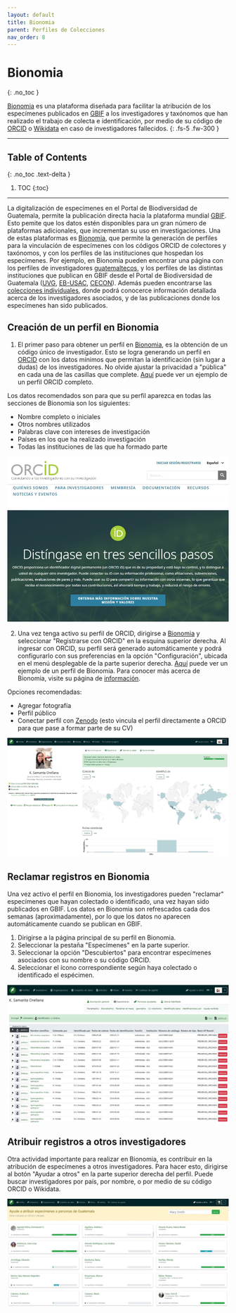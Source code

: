 ```yaml
---
layout: default
title: Bionomia
parent: Perfiles de Colecciones 
nav_order: 8
---
```



# Bionomia
{: .no_toc }

[Bionomia](https://es.bionomia.net) es una plataforma diseñada para facilitar la atribución de los especímenes publicados en [GBIF](https://gbif.org) a los investigadores y taxónomos que han realizado el trabajo de colecta e identificación, por medio de su código de [ORCID](https://orcid.org) o [Wikidata](https://wikidata.org) en caso de investigadores fallecidos. 
{: .fs-5 .fw-300 }

---

## Table of Contents
{: .no_toc .text-delta }

1. TOC
{:toc}

---

La digitalización de especímenes en el Portal de Biodiversidad de Guatemala, permite la publicación directa hacia la plataforma mundial [GBIF](https://guatemalaportal.github.io/docs/colecciones/gbif/publicar). Esto pemite que los datos estén disponibles para un gran número de plataformas adicionales, que incrementan su uso en investigaciones. Una de estas plataformas es [Bionomia](https://es.bionomia.net), que permite la generación de perfiles para la vinculación de especímenes con los códigos ORCID de colectores y taxónomos, y con los perfiles de las instituciones que hospedan los especímenes. Por ejemplo, en Bionomia pueden encontrar una página con los perfiles de investigadores [guatemaltecos](https://es.bionomia.net/country/GT), y los perfiles de las distintas instituciones que publican en GBIF desde el Portal de Biodiversidad de Guatemala ([UVG](https:/es.bionomia.net/organization/Q7894349), [EB-USAC](https://es.bionomia.net/organization/Q607331), [CECON](https://es.bionomia.net/organization/299615)). Además pueden encontrarse las [colecciones individuales](https://es.bionomia.net/dataset/624ffcb0-3723-4b6f-9039-eea2e1ef82e2), donde podrá conocerce información detallada acerca de los investigadores asociados, y de las publicaciones donde los especímenes han sido publicados. 

## Creación de un perfil en Bionomia

1. El primer paso para obtener un perfil en [Bionomia](https://es.bionomia.net), es la obtención de un código único de investigador. Esto se logra generando un perfil en [ORCID](https://orcid.org) con los datos mínimos que permitan la identificación (sin lugar a dudas) de los investigadores. No olvide ajustar la privacidad a "pública" en cada una de las casillas que complete. [Aquí](https://orcid.org/0000-0002-4098-5823) puede ver un ejemplo de un perfil ORCID completo.

Los datos recomendados son para que su perfil aparezca en todas las secciones de Bionomia son los siguientes: 
- Nombre completo o iniciales 
- Otros nombres utilizados
- Palabras clave con intereses de investigación
- Países en los que ha realizado investigación
- Todas las instituciones de las que ha formado parte

[<img src="https://github.com/GuatemalaPortal/guatemalaportal.github.io/blob/main/static/Orcid2.jpg?raw=true" alt="ORCID">
](https://www.orcid.org)

2. Una vez tenga activo su perfil de ORCID, dirigirse a [Bionomia](https://es/bionomia.net) y seleccionar "Registrarse con ORCID" en la esquina superior derecha. Al ingresar con ORCID, su perfil será generado automáticamente y podrá configurarlo con sus preferencias en la opción "Configuración", ubicada en el menú desplegable de la parte superior derecha. [Aquí](https://es.bionomia.net/0000-0002-4098-5823) puede ver un ejemplo de un perfil de Bionomia. Para conocer más acerca de Bionomia, visite su página de [información](https://es.bionomia.net/how-it-works).

Opciones recomendadas: 
- Agregar fotografía
- Perfil público
- Conectar perfil con [Zenodo](https://zenodo.org) (esto vincula el perfil directamente a ORCID para que pase a formar parte de su CV)

[<img src="https://github.com/GuatemalaPortal/guatemalaportal.github.io/blob/main/static/bionomia.jpg?raw=true" alt="Bionomia">](https://es.bionomia.net/0000-0002-4098-5823)

## Reclamar registros en Bionomia 

Una vez activo el perfil en Bionomia, los investigadores pueden "reclamar" especímenes que hayan colectado o identificado, una vez hayan sido publicados en GBIF. Los datos en Bionomia son refrescados cada dos semanas (aproximadamente), por lo que los datos no aparecen automáticamente cuando se publican en GBIF. 

1. Dirigirse a la página principal de su perfil en Bionomia.
2. Seleccionar la pestaña "Especímenes" en la parte superior.
3. Seleccionar la opción "Descubiertos" para encontrar especímenes asociados con su nombre o su código ORCID.
4. Seleccionar el ícono correspondiente según haya colectado o identificado el espécimen. 

<img src="https://github.com/GuatemalaPortal/guatemalaportal.github.io/blob/main/static/bionomiadisc.jpg?raw=true" alt="Especímenes Bionomia">

## Atribuir registros a otros investigadores

Otra actividad importante para realizar en Bionomia, es contribuir en la atribución de especímenes a otros investigadores. Para hacer esto, dirigirse al botón "Ayudar a otros" en la parte superior derecha del perfil. Puede buscar investigadores por país, por nombre, o por medio de su código ORCID o Wikidata. 

<img src="https://github.com/GuatemalaPortal/guatemalaportal.github.io/blob/main/static/atrib.jpg?raw=true" alt="Atribuciones">
